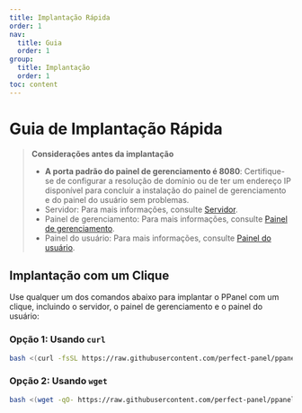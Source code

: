 ```yaml
---
title: Implantação Rápida
order: 1
nav:
  title: Guia
  order: 1
group:
  title: Implantação
  order: 1
toc: content
---
```


# Guia de Implantação Rápida

> **Considerações antes da implantação**
>
> - **A porta padrão do painel de gerenciamento é 8080**: Certifique-se de configurar a resolução de domínio ou de ter um endereço IP disponível para concluir a instalação do painel de gerenciamento e do painel do usuário sem problemas.
> - Servidor: Para mais informações, consulte [Servidor](/guide/server).
> - Painel de gerenciamento: Para mais informações, consulte [Painel de gerenciamento](/guide/admin).
> - Painel do usuário: Para mais informações, consulte [Painel do usuário](/guide/user).

## Implantação com um Clique

Use qualquer um dos comandos abaixo para implantar o PPanel com um clique, incluindo o servidor, o painel de gerenciamento e o painel do usuário:

### Opção 1: Usando `curl`

```bash
bash <(curl -fsSL https://raw.githubusercontent.com/perfect-panel/ppanel-script/refs/heads/main/install.sh)
```

### Opção 2: Usando `wget`

```bash
bash <(wget -qO- https://raw.githubusercontent.com/perfect-panel/ppanel-script/refs/heads/main/install.sh)
```

